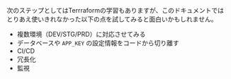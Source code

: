 次のステップとしてはTerrraformの学習もありますが、このドキュメントではとりあえ使いきれなかった以下の点を試してみると面白いかもしれません。


- 複数環境（DEV/STG/PRD）に対応させてみる
- データベースや `APP_KEY` の設定情報をコードから切り離す
- CI/CD
- 冗長化
- 監視
